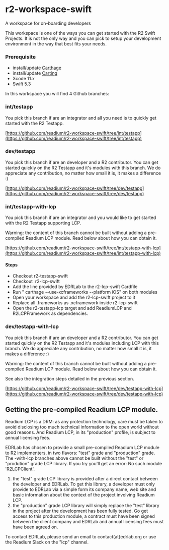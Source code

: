 # r2-workspace-swift
A workspace for on-boarding developers

This workspace is one of the ways you can get started with the R2 Swift Projects. It is not the only way and you can pick to setup your development environment in the way that best fits your needs.

### Prerequisite
- install/update [Carthage](https://github.com/Carthage/Carthage)
- install/update [Carting](https://github.com/artemnovichkov/Carting) 
- Xcode 11.x
- Swift 5.3



In this workspace you will find 4 Github branches:

### int/testapp
You pick this branch if are an integrator and all you need is to quickly get started with the R2 Testapp. 

[https://github.com/readium/r2-workspace-swift/tree/int/testapp](https://github.com/readium/r2-workspace-swift/tree/int/testapp)

### dev/testapp
You pick this branch if are an developer and a R2 contributor. You can get started quickly on the R2 Testapp and it's modules with this branch. We do appreciate any contribution, no matter how small it is, it makes a difference :) 

[https://github.com/readium/r2-workspace-swift/tree/dev/testapp](https://github.com/readium/r2-workspace-swift/tree/dev/testapp)

### int/testapp-with-lcp
You pick this branch if are an integrator and you would like to get started with the R2 Testapp supporting LCP. 

Warning: the content of this branch cannot be built without adding a pre-compiled Readium LCP module. Read below about how you can obtain it.

[https://github.com/readium/r2-workspace-swift/tree/int/testapp-with-lcp](https://github.com/readium/r2-workspace-swift/tree/int/testapp-with-lcp)

#### Steps

- Checkout r2-testapp-swift
- Checkout  r2-lcp-swift
- Add the line provided by EDRLab to the r2-lcp-swift Cardfile
- Run " carthage --use-xcframeworks --platform iOS" on both modules
- Open your workspace and add the r2-lcp-swift project to it
- Replace all .frameworks as .xcframework inside r2-lcp-swift
- Open the r2-testapp-lcp target and add ReadiumLCP and R2LCPFramework as dependencies.

### dev/testapp-with-lcp
You pick this branch if are an developer and a R2 contributor. You can get started quickly on the R2 Testapp and it's modules including LCP with this branch. We do appreciate any contribution, no matter how small it is, it makes a difference :) 

Warning: the content of this branch cannot be built without adding a pre-compiled Readium LCP module. Read below about how you can obtain it.

See also the integration steps detailed in the previous section. 

[https://github.com/readium/r2-workspace-swift/tree/dev/testapp-with-lcp](https://github.com/readium/r2-workspace-swift/tree/dev/testapp-with-lcp)


## Getting the pre-compiled Readium LCP module.

Readium LCP is a DRM: as any protection technology, care must be taken to avoid disclosing too much technical information to the open world without good reasons. And Readium LCP, in its "production" profile, is subject to annual licensing fees. 

EDRLab has chosen to provide a small pre-compiled Readium LCP module to R2 implementers, in two flavors: "test" grade and "production" grade. The  -with-lcp branches above cannot be built without the "test" or "prodution" grade LCP library. If you try you'll get an error: No such module 'R2LCPClient'.

1. the "test" grade LCP library is provided after a direct contact between the developer and EDRLab. To get this library, a developer must only provide to EDRLab via a simple form its company name, web site and basic information about the context of the project involving Readium LCP.
2.  the "production" grade LCP library will simply replace the "test" library in the project after the development has been fully tested. Go get access to this production module, a contract must have been signed between the client company and EDRLab and annual licensing fees must have been agreed on.

To contact EDRLab, please send an email to contact(at)edrlab.org or use the Readium Slack on the "lcp" channel.

